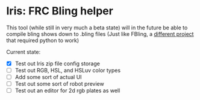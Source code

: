 # Iris: FRC Bling helper

This tool (while still in very much a beta state) will in the future be able to compile bling shows down to .bling files (Just like FBling, a [different project](https://github.com/FinnSpartronics/fbling-sim) that required python to work)

Current state:
- [x] Test out Iris zip file config storage
- [ ] Test out RGB, HSL, and HSLuv color types
- [ ] Add some sort of actual UI
- [ ] Test out some sort of robot preview
- [ ] Test out an editor for 2d rgb plates as well